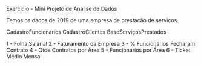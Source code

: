 Exercício - Mini Projeto de Análise de Dados

Temos os dados de 2019 de uma empresa de prestação de serviços.

CadastroFuncionarios
CadastroClientes
BaseServiçosPrestados

1 - Folha Salarial
2 - Faturamento da Empresa
3 - % Funcionários Fecharam Contrato
4 - Qtde Contratos por Área
5 - Funcionários por Área
6 - Ticket Médio Mensal
